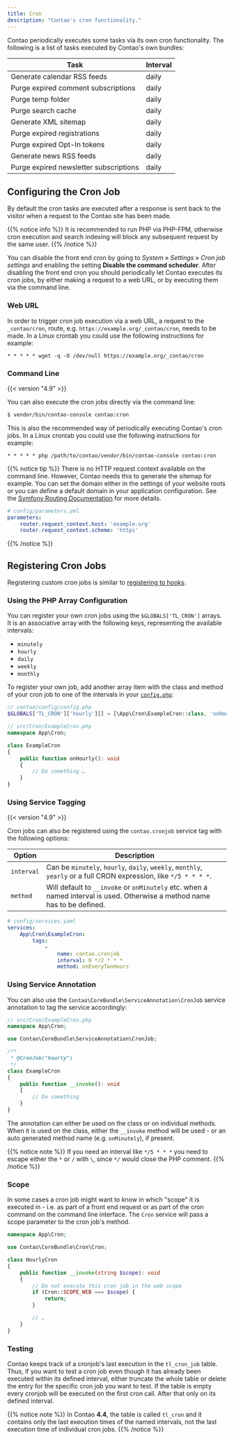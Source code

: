 ```yaml
---
title: Cron
description: "Contao's cron functionality."
---
```



Contao periodically executes some tasks via its own cron functionality. The following
is a list of tasks executed by Contao's own bundles: 

| Task                                   | Interval |
|----------------------------------------|----------|
| Generate calendar RSS feeds            | daily    |
| Purge expired comment subscriptions    | daily    |
| Purge temp folder                      | daily    |
| Purge search cache                     | daily    |
| Generate XML sitemap                   | daily    |
| Purge expired registrations            | daily    |
| Purge expired Opt-In tokens            | daily    |
| Generate news RSS feeds                | daily    |
| Purge expired newsletter subscriptions | daily    |


## Configuring the Cron Job

By default the cron tasks are executed after a response is sent back to the visitor 
when a request to the Contao site has been made.

{{% notice info %}}
It is recommended to run PHP via PHP-FPM, otherwise cron execution and search indexing
will block any subsequent request by the same user.
{{% /notice %}}

You can disable the front end cron by going to _System_ » _Settings_ » _Cron job 
settings_ and enabling the setting __Disable the command scheduler__. After disabling
the front end cron you should periodically let Contao executes its cron jobs, by
either making a request to a web URL, or by executing them via the command line.


### Web URL

In order to trigger cron job execution via a web URL, a request to the `_contao/cron`,
route, e.g. `https://example.org/_contao/cron`, needs to be made. In a Linux crontab 
you could use the following instructions for example:

```none
* * * * * wget -q -O /dev/null https://example.org/_contao/cron
```


### Command Line

{{< version "4.9" >}}

You can also execute the cron jobs directly via the command line:

```bash
$ vendor/bin/contao-console contao:cron
```

This is also the recommended way of periodically executing Contao's cron jobs. In
a Linux crontab you could use the following instructions for example:

```none
* * * * * php /path/to/contao/vendor/bin/contao-console contao:cron
```

{{% notice tip %}}
There is no HTTP request context available on the command line. However, Contao needs
this to generate the sitemap for example. You can set the domain either in the settings of
your website roots or you can define a default domain in your application configuration.
See the [Symfony Routing Documentation](https://symfony.com/doc/4.4/routing.html#generating-urls-in-commands)
for more details.

```yml
# config/parameters.yml
parameters:
    router.request_context.host: 'example.org'
    router.request_context.scheme: 'https'
```
{{% /notice %}}


## Registering Cron Jobs

Registering custom cron jobs is similar to [registering to hooks][1].


### Using the PHP Array Configuration

You can register your own cron jobs using the `$GLOBALS['TL_CRON']` arrays. It is
an associative array with the following keys, representing the available intervals:

* `minutely`
* `hourly`
* `daily`
* `weekly`
* `monthly`

To register your own job, add another array item with the class and method
of your cron job to one of the intervals in your [`config.php`][contaoConfig]:

```php
// contao/config/config.php
$GLOBALS['TL_CRON']['hourly'][] = [\App\Cron\ExampleCron::class, 'onHourly'];
```

```php
// src/Cron/ExampleCron.php
namespace App\Cron;

class ExampleCron
{
    public function onHourly(): void
    {
        // Do something …
    }
}
```


### Using Service Tagging

{{< version "4.9" >}}

Cron jobs can also be registered using the `contao.cronjob` service tag  with the following 
options:

| Option | Description |
| --- | --- |
| `interval` | Can be `minutely`, `hourly`, `daily`, `weekly`, `monthly`, `yearly` or a full CRON expression, like `*/5 * * * *`. |
| `method` | Will default to `__invoke` or `onMinutely` etc. when a named interval is used. Otherwise a method name has to be defined. |

```yml
# config/services.yaml
services:
    App\Cron\ExampleCron:
        tags:
            -
                name: contao.cronjob
                interval: 0 */2 * * *
                method: onEveryTwoHours
```


### Using Service Annotation

You can also use the `Contao\CoreBundle\ServiceAnnotation\CronJob` service annotation
to tag the service accordingly:

```php
// src/Cron/ExampleCron.php
namespace App\Cron;

use Contao\CoreBundle\ServiceAnnotation\CronJob;

/**
 * @CronJob("hourly")
 */
class ExampleCron
{
    public function __invoke(): void
    {
        // Do something
    }
}
```

The annotation can either be used on the class or on individual methods. When it 
is used on the class, either the `__invoke` method will be used - or an auto generated 
method name (e.g. `onMinutely`), if present.

{{% notice note %}}
If you need an interval like `*/5 * * *` you need to escape either the `*` or `/` 
with `\`, since `*/` would close the PHP comment.
{{% /notice %}}


### Scope

In some cases a cron job might want to know in which "scope" it is executed in - 
i.e. as part of a front end request or as part of the cron command on the command 
line interface. The `Cron` service will pass a scope parameter to the cron job's 
method.

```php
namespace App\Cron;

use Contao\CoreBundle\Cron\Cron;

class HourlyCron
{
    public function __invoke(string $scope): void
    {
        // Do not execute this cron job in the web scope
        if (Cron::SCOPE_WEB === $scope) {
            return;
        }

        // …
    }
}
```


### Testing

Contao keeps track of a cronjob's last execution in the `tl_cron_job` table. Thus,
if you want to test a cron job even though it has already been executed within
its defined interval, either truncate the whole table or delete the entry for the
specific cron job you want to test. If the table is empty every cronjob will be 
executed on the first cron call. After that only on its defined interval.

{{% notice note %}}
In Contao **4.4**, the table is called `tl_cron` and it contains only the last execution
times of the named intervals, not the last execution time of individual cron jobs.
{{% /notice %}}


[1]: /framework/hooks/
[contaoConfig]: /getting-started/starting-development/#contao-configuration-translations
